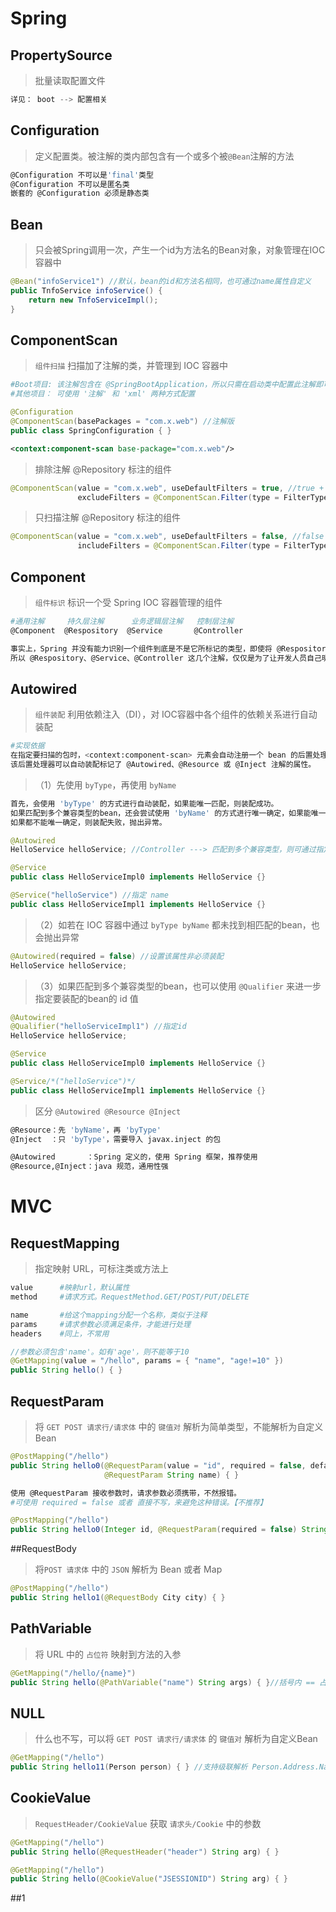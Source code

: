

# Spring

## PropertySource

> 批量读取配置文件

```java
详见： boot --> 配置相关
```
## Configuration

> 定义配置类。被注解的类内部包含有一个或多个被`@Bean`注解的方法

```sh
@Configuration 不可以是'final'类型
@Configuration 不可以是匿名类
嵌套的 @Configuration 必须是静态类
```

## Bean

> 只会被Spring调用一次，产生一个id为方法名的Bean对象，对象管理在IOC容器中

```java
@Bean("infoService1") //默认，bean的id和方法名相同，也可通过name属性自定义
public TnfoService infoService() {
    return new TnfoServiceImpl();
}
```





## ComponentScan

> `组件扫描`  扫描加了注解的类，并管理到 IOC 容器中

```sh
#Boot项目: 该注解包含在 @SpringBootApplication，所以只需在启动类中配置此注解即可
#其他项目： 可使用 '注解' 和 'xml' 两种方式配置
```

```java
@Configuration
@ComponentScan(basePackages = "com.x.web") //注解版
public class SpringConfiguration { }
```

```xml
<context:component-scan base-package="com.x.web"/>
```

> 排除注解 @Repository 标注的组件

```java
@ComponentScan(value = "com.x.web", useDefaultFilters = true, //true + excludeFilters
               excludeFilters = @ComponentScan.Filter(type = FilterType.ANNOTATION, classes = Repository.class))
```

> 只扫描注解 @Repository 标注的组件

```java
@ComponentScan(value = "com.x.web", useDefaultFilters = false, //false + includeFilters
               includeFilters = @ComponentScan.Filter(type = FilterType.ANNOTATION, classes = Repository.class))
```

## Component

> `组件标识` 标识一个受 Spring IOC 容器管理的组件

```sh
#通用注解     持久层注解      业务逻辑层注解   控制层注解
@Component  @Respository  @Service       @Controller
```

```sh
事实上，Spring 并没有能力识别一个组件到底是不是它所标记的类型，即使将 @Respository 注解用在一个表述层控制器组件上，也不会产生任何错误，
所以 @Respository、@Service、@Controller 这几个注解，仅仅是为了让开发人员自己明确当前的组件扮演的角色。
```

## Autowired

> `组件装配`  利用依赖注入（DI），对 IOC容器中各个组件的依赖关系进行自动装配

```sh
#实现依据
在指定要扫描的包时，<context:component-scan> 元素会自动注册一个 bean 的后置处理器：AutowiredAnnotationBeanPostProcessor 的实例。
该后置处理器可以自动装配标记了 @Autowired、@Resource 或 @Inject 注解的属性。
```

> （1）先使用 `byType`，再使用 `byName`

```sh
首先，会使用 'byType' 的方式进行自动装配，如果能唯一匹配，则装配成功。
如果匹配到多个兼容类型的bean，还会尝试使用 'byName' 的方式进行唯一确定，如果能唯一确定，则装配成功。
如果都不能唯一确定，则装配失败，抛出异常。
```

```java
@Autowired
HelloService helloService; //Controller ---> 匹配到多个兼容类型，则可通过指定 name 的形式装配

@Service
public class HelloServiceImpl0 implements HelloService {}

@Service("helloService") //指定 name
public class HelloServiceImpl1 implements HelloService {}
```

>（2）如若在 IOC 容器中通过 `byType byName` 都未找到相匹配的bean，也会抛出异常

```java
@Autowired(required = false) //设置该属性非必须装配
HelloService helloService;
```

>（3）如果匹配到多个兼容类型的bean，也可以使用 `@Qualifier` 来进一步指定要装配的bean的 id 值

```java
@Autowired
@Qualifier("helloServiceImpl1") //指定id
HelloService helloService;

@Service
public class HelloServiceImpl0 implements HelloService {}

@Service/*("helloService")*/
public class HelloServiceImpl1 implements HelloService {}
```

> 区分 `@Autowired @Resource @Inject`

```sh
@Resource：先 'byName'，再 'byType'
@Inject  ：只 'byType'，需要导入 javax.inject 的包
```

```sh
@Autowired       ：Spring 定义的，使用 Spring 框架，推荐使用
@Resource,@Inject：java 规范，通用性强
```





# MVC

## RequestMapping

> 指定映射 URL，可标注类或方法上

```sh
value      #映射url，默认属性
method     #请求方式。RequestMethod.GET/POST/PUT/DELETE

name       #给这个mapping分配一个名称，类似于注释
params     #请求参数必须满足条件，才能进行处理
headers    #同上，不常用
```

```java
//参数必须包含'name'。如有'age'，则不能等于10
@GetMapping(value = "/hello", params = { "name", "age!=10" })
public String hello() { }
```

## RequestParam

> 将 `GET POST 请求行/请求体` 中的 `键值对` 解析为简单类型，不能解析为自定义Bean

```java
@PostMapping("/hello")
public String hello0(@RequestParam(value = "id", required = false, defaultValue = "1") Integer id,
                     @RequestParam String name) { }
```

```sh
使用 @RequestParam 接收参数时，请求参数必须携带，不然报错。
#可使用 required = false 或者 直接不写，来避免这种错误。【不推荐】
```

```java
@PostMapping("/hello")
public String hello0(Integer id, @RequestParam(required = false) String name) { }
```

##RequestBody

> 将`POST 请求体` 中的 `JSON` 解析为 Bean 或者 Map

```java
@PostMapping("/hello")
public String hello1(@RequestBody City city) { }
```

## PathVariable

>将 URL 中的 `占位符` 映射到方法的入参

```java
@GetMapping("/hello/{name}")
public String hello(@PathVariable("name") String args) { }//括号内 == 占位符
```

## NULL

> 什么也不写，可以将 `GET POST 请求行/请求体` 的 `键值对` 解析为自定义Bean

```java
@GetMapping("/hello")
public String hello11(Person person) { } //支持级联解析 Person.Address.Name
```

## CookieValue

> `RequestHeader/CookieValue` 获取 `请求头/Cookie` 中的参数

```java
@GetMapping("/hello")
public String hello(@RequestHeader("header") String arg) { }
```

```java
@GetMapping("/hello")
public String hello(@CookieValue("JSESSIONID") String arg) { }
```

##1

>




